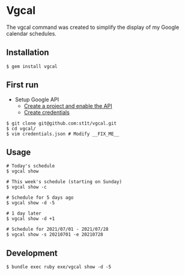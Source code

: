 # Vgcal

The vgcal command was created to simplify the display of my Google calendar schedules.

## Installation

```shell
$ gem install vgcal
```

## First run

- Setup Google API
  - [Create a project and enable the API](https://developers.google.com/workspace/guides/create-project)
  - [Create credentials](https://developers.google.com/workspace/guides/create-credentials)

```shell
$ git clone git@github.com:st1t/vgcal.git
$ cd vgcal/
$ vim credentials.json # Modify __FIX_ME__
```


## Usage

```shell
# Today's schedule
$ vgcal show

# This week's schedule (starting on Sunday)
$ vgcal show -c

# Schedule for 5 days ago
$ vgcal show -d -5

# 1 day later
$ vgcal show -d +1

# Schedule for 2021/07/01 - 2021/07/28
$ vgcal show -s 20210701 -e 20210728
```

## Development

```shell
$ bundle exec ruby exe/vgcal show -d -5
```
